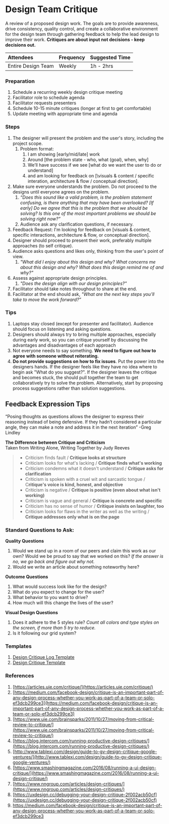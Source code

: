 

# Design Team Critique

A review of a proposed design work. The goals are to provide awareness, drive consistency, quality control, and create a collaborative environment for the design team through gathering feedback to help the lead design to improve their work. **Critiques are about input not decisions - keep decisions out.**

| Attendees | Frequency | Suggested Time |
| :--- | :--- | :--- |
| Entire Design Team | Weekly | 1h - 2hrs |


### Preparation

1. Schedule a recurring weekly design critique meeting
2. Facilitator role to schedule agenda
3. Facilitator requests presenters
4. Schedule 10-15 minute critiques \(longer at first to get comfortable\)
5. Update meeting with appropriate time and agenda

### Steps

1. The designer will present the problem and the user's story, including the project scope.
   1. Problem format:
      1. I am showing \[early/mid/late\] work
      2. Around \[the problem state - who, what \(goal\), when, why\]
      3. We’ll have success if we see \[what do we want the user to do or understand\] 
      4. and am looking for feedback on \[\visuals & content / specific interation, architecture & flow / conceptual direction\].
2. Make sure everyone understands the problem. Do not proceed to the designs until everyone agrees on the problem.
   1. _“Does this sound like a valid problem, is the problem statement confusing, is there anything that may have been overlooked? \[If early\] Do we agree that this is the problem that we should be solving? Is this one of the most important problems we should be solving right now?”_
   2. Audience ask any clarification questions, if necessary.
3. Feedback Request: I'm looking for feedback on [visuals & content, specific interactions, architecture & flow, or conceptual direction].
4. Designer should proceed to present their work, preferably multiple approaches \(to self critique\).
5. Audience asks questions and likes only, thinking from the user's point of view. 
   1. _"What did I enjoy about this design and why? What concerns me about this design and why? What does this design remind me of and why?"_
6. Assess against appropriate design principles. 
   1. _"Does the design align with our design principles?"_
7. Facilitator should take notes throughout to share at the end.
8. Facilitator at the end should ask, _"What are the next key steps you’ll take to move the work forward?”_

### Tips

1. Laptops stay closed \(except for presenter and facilitator\). Audience should focus on listening and asking questions.
2. Designers should always try to bring multiple approaches, especially during early work, so you can critique yourself by discussing the advantages and disadvantages of each approach
3. Not everyone needs to say something. **We need to figure out how to agree with someone without reiterating.**
4. **Do not provide suggestions on how to fix issues**. Put the power into the designers hands. If the designer feels like they have no idea where to begin ask "What do you suggest?". If the designer leaves the critique and becomes stuck, the should pull together the team to get collaboratively try to solve the problem. Alternatively, start by proposing process suggestions rather than solution suggestions.


## Feedback Expression Tips

“Posing thoughts as questions allows the designer to express their reasoning instead of being defensive. If they hadn’t considered a particular angle, they can make a note and address it in the next iteration” -Greg Lindley

**The Difference between Critique and Criticism**  
Taken from Writing Alone, Writing Together by Judy Reeves

> * Criticism finds fault / **Critique looks at structure**
> * Criticism looks for what's lacking / **Critique finds what's working**
> * Criticism condemns what it doesn't understand / **Critique asks for clarification**
> * Criticism is spoken with a cruel wit and sarcastic tongue / C**ritique's voice is kind, honest, and objective**
> * Criticism is negative / **Critique is positive \(even about what isn't working\)**
> * Criticism is vague and general / **Critique is concrete and specific**
> * Criticism has no sense of humor / **Critique insists on laughter, too**
> * Criticism looks for flaws in the writer as well as the writing / **Critique addresses only what is on the page**

### Standard Questions to Ask:

**Quality Questions**

1. Would we stand up in a room of our peers and claim this work as our own? Would we be proud to say that we worked on this? _If the answer is no, we go back and figure out why not._
2. Would we write an article about something noteworthy here?

**Outcome Questions**

1. What would success look like for the design? 
2. What do you expect to change for the user? 
3. What behavior to you want to drive?
4. How much will this change the lives of the user?

**Visual Design Questions**

1. Does it adhere to the 5 styles rule? _Count all colors and type styles on the screen, if more than 5 try to reduce._
2. Is it following our grid system?



### Templates

1. [Design Critique Log Template](https://docs.google.com/document/d/1DkGh2URnil0kguPHfoEDG6bBYt803trObbVfG7MhZMU/)
2. [Design Critique Template](https://docs.google.com/document/d/1eQe3fJQU0N5-QVcQfd7pH3xG9ygtoVyI93vl_YeliZg/)


### References

1. [https://articles.uie.com/critique/](https://articles.uie.com/critique/)
2. [https://medium.com/facebook-design/critique-is-an-important-part-of-any-design-process-whether-you-work-as-part-of-a-team-or-solo-ef3dcb299ce3](https://medium.com/facebook-design/critique-is-an-important-part-of-any-design-process-whether-you-work-as-part-of-a-team-or-solo-ef3dcb299ce3)
3. [https://www.uie.com/brainsparks/2011/10/27/moving-from-critical-review-to-critique/](https://www.uie.com/brainsparks/2011/10/27/moving-from-critical-review-to-critique/)
4. [https://blog.intercom.com/running-productive-design-critiques/](https://blog.intercom.com/running-productive-design-critiques/)
5. [http://www.tablexi.com/design/guide-to-gv-design-critique-google-ventures/](http://www.tablexi.com/design/guide-to-gv-design-critique-google-ventures/)
6. [https://www.smashingmagazine.com/2016/08/running-a-ui-design-critique/](https://www.smashingmagazine.com/2016/08/running-a-ui-design-critique/)
7. [https://www.nngroup.com/articles/design-critiques/](https://www.nngroup.com/articles/design-critiques/)
8. [https://uxdesign.cc/debugging-your-design-critique-2f002acb50cf](https://uxdesign.cc/debugging-your-design-critique-2f002acb50cf)
9. https://medium.com/facebook-design/critique-is-an-important-part-of-any-design-process-whether-you-work-as-part-of-a-team-or-solo-ef3dcb299ce3



